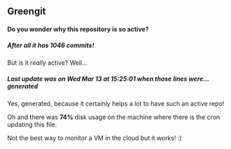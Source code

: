 ## Greengit

#### Do you wonder why this repository is so active?

##### After all it has 1046 commits!

But is it *really* active? Well...

##### Last update was on Wed Mar 13 at 15:25:01 when those lines were... generated

Yes, generated, because it certainly helps a lot to have such an active repo!

Oh and there was **74%** disk usage on the machine
where there is the cron updating this file.

Not the best way to monitor a VM in the cloud but it works! :)
